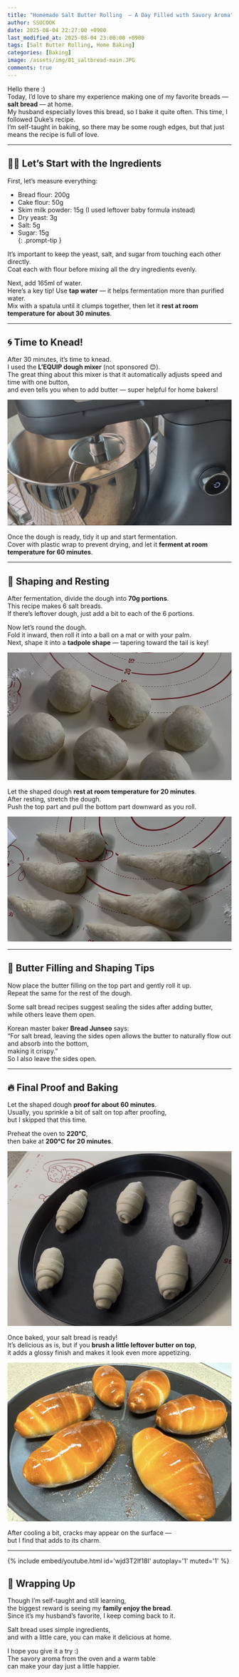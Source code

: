 ```yaml
---
title: "Homemade Salt Butter Rolling  – A Day Filled with Savory Aroma"
author: SSUCOOK
date: 2025-08-04 22:27:00 +0900
last_modified_at: 2025-08-04 23:00:00 +0900  
tags: [Salt Butter Rolling, Home Baking]
categories: [Baking]
image: /assets/img/01_saltbread-main.JPG
comments: true
---
```


Hello there :)  
Today, I’d love to share my experience making one of my favorite breads — **salt bread** — at home.  
My husband especially loves this bread, so I bake it quite often. This time, I followed Duke’s recipe.  
I’m self-taught in baking, so there may be some rough edges, but that just means the recipe is full of love.

---

## 🧑‍🍳 Let’s Start with the Ingredients
> 
First, let’s measure everything:  
- Bread flour: 200g  
- Cake flour: 50g  
- Skim milk powder: 15g (I used leftover baby formula instead)  
- Dry yeast: 3g  
- Salt: 5g  
- Sugar: 15g  
{: .prompt-tip }

It’s important to keep the yeast, salt, and sugar from touching each other directly.  
Coat each with flour before mixing all the dry ingredients evenly.

Next, add 165ml of water.  
Here’s a key tip! Use **tap water** — it helps fermentation more than purified water.  
Mix with a spatula until it clumps together, then let it **rest at room temperature for about 30 minutes**.

---

## 🌀 Time to Knead!

After 30 minutes, it’s time to knead.  
I used the **L’EQUIP dough mixer** (not sponsored 😊).  
The great thing about this mixer is that it automatically adjusts speed and time with one button,  
and even tells you when to add butter — super helpful for home bakers!

![Using the mixer](/assets/img/01_saltbread-mixer.JPG)

Once the dough is ready, tidy it up and start fermentation.  
Cover with plastic wrap to prevent drying, and let it **ferment at room temperature for 60 minutes**.

---

## 🍞 Shaping and Resting

After fermentation, divide the dough into **70g portions**.  
This recipe makes 6 salt breads.  
If there’s leftover dough, just add a bit to each of the 6 portions.

Now let’s round the dough.  
Fold it inward, then roll it into a ball on a mat or with your palm.  
Next, shape it into a **tadpole shape** — tapering toward the tail is key!

![Rounding and shaping](/assets/img/01_saltbread-shaping01.JPG)

Let the shaped dough **rest at room temperature for 20 minutes**.  
After resting, stretch the dough.  
Push the top part and pull the bottom part downward as you roll.

![Tadpole shape](/assets/img/01_saltbread-shaping02.JPG)

---

## 🧈 Butter Filling and Shaping Tips

Now place the butter filling on the top part and gently roll it up.  
Repeat the same for the rest of the dough.

Some salt bread recipes suggest sealing the sides after adding butter,  
while others leave them open.

Korean master baker **Bread Junseo** says:  
“For salt bread, leaving the sides open allows the butter to naturally flow out and absorb into the bottom,  
making it crispy.”  
So I also leave the sides open.

---

## 🔥 Final Proof and Baking

Let the shaped dough **proof for about 60 minutes**.  
Usually, you sprinkle a bit of salt on top after proofing,  
but I skipped that this time.

Preheat the oven to **220°C**,  
then bake at **200°C for 20 minutes**.

![Before baking](/assets/img/01_saltbread-beforebake.JPG)

Once baked, your salt bread is ready!  
It’s delicious as is, but if you **brush a little leftover butter on top**,  
it adds a glossy finish and makes it look even more appetizing.

![Baked salt bread](/assets/img/01_saltbread-baked.JPG)

After cooling a bit, cracks may appear on the surface —  
but I find that adds to its charm.

---

{% include embed/youtube.html id='wjd3T2If18I' autoplay='1' muted='1' %}

## 💛 Wrapping Up

Though I’m self-taught and still learning,  
the biggest reward is seeing my **family enjoy the bread**.  
Since it’s my husband’s favorite, I keep coming back to it.

Salt bread uses simple ingredients,  
and with a little care, you can make it delicious at home.

I hope you give it a try :)  
The savory aroma from the oven and a warm table  
can make your day just a little happier.
